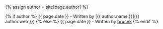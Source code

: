 ---
---
{% assign author = site[page.author] %}

{% if author %}
    {{ page.date }} - Written by [{{ author.name }}]({{ author.web }})
{% else %}
    {{ page.date }} - Written by [brucek](https://brucekrysiak.com)
{% endif %}